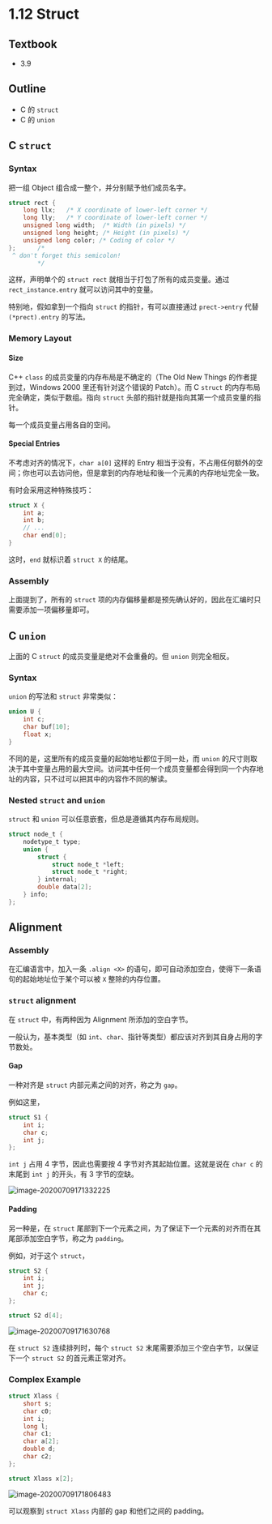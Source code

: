 # 1.12 Struct

## Textbook

* 3.9

## Outline

* C 的 `struct`
* C 的 `union`

## C `struct`

### Syntax

把一组 Object 组合成一整个，并分别赋予他们成员名字。

```c
struct rect {
	long llx;   /* X coordinate of lower-left corner */
	long lly;   /* Y coordinate of lower-left corner */
	unsigned long width;  /* Width (in pixels) */
	unsigned long height; /* Height (in pixels) */
	unsigned long color; /* Coding of color */
};		/*
 ^ don't forget this semicolon!
 		*/
```

这样，声明单个的 `struct rect` 就相当于打包了所有的成员变量。通过 `rect_instance.entry` 就可以访问其中的变量。

特别地，假如拿到一个指向 `struct` 的指针，有可以直接通过 `prect->entry` 代替 `(*prect).entry` 的写法。

### Memory Layout

#### Size

C++ `class` 的成员变量的内存布局是不确定的（The Old New Things 的作者提到过，Windows 2000 里还有针对这个错误的 Patch）。而 C `struct` 的内存布局完全确定，类似于数组。指向 `struct` 头部的指针就是指向其第一个成员变量的指针。

每一个成员变量占用各自的空间。

#### Special Entries

不考虑对齐的情况下，`char a[0]` 这样的 Entry 相当于没有，不占用任何额外的空间；你也可以去访问他，但是拿到的内存地址和後一个元素的内存地址完全一致。

有时会采用这种特殊技巧：

```c
struct X {
    int a;
    int b;
    // ...
    char end[0];
}
```

这时，`end` 就标识着 `struct X` 的结尾。

### Assembly

上面提到了，所有的 `struct` 项的内存偏移量都是预先确认好的，因此在汇编时只需要添加一项偏移量即可。

## C `union`

上面的 C `struct` 的成员变量是绝对不会重叠的。但 `union` 则完全相反。

### Syntax

`union` 的写法和 `struct` 非常类似：

```c
union U {
	int c;
    char buf[10];
    float x;
}
```

不同的是，这里所有的成员变量的起始地址都位于同一处，而 `union` 的尺寸则取决于其中变量占用的最大空间。访问其中任何一个成员变量都会得到同一个内存地址的内容，只不过可以把其中的内容作不同的解读。

### Nested `struct` and `union`

`struct` 和 `union` 可以任意嵌套，但总是遵循其内存布局规则。

```c
struct node_t {
	nodetype_t type;
	union {
		struct {
			struct node_t *left;
			struct node_t *right;
		} internal;
		double data[2];
	} info;
};
```

## Alignment

### Assembly

在汇编语言中，加入一条 `.align <X>` 的语句，即可自动添加空白，使得下一条语句的起始地址位于某个可以被 `X` 整除的内存位置。

### `struct` alignment

在 `struct` 中，有两种因为 Alignment 所添加的空白字节。

一般认为，基本类型（如 `int`、`char`、指针等类型）都应该对齐到其自身占用的字节数处。

#### Gap

一种对齐是 `struct` 内部元素之间的对齐，称之为 `gap`。

例如这里，

```c
struct S1 {
	int i;
	char c;
	int j;
};
```

`int j` 占用 4 字节，因此也需要按 4 字节对齐其起始位置。这就是说在 `char c` 的末尾到 `int j` 的开头，有 3 字节的空缺。

![image-20200709171332225](1-12-struct.assets/image-20200709171332225.png) 

#### Padding

另一种是，在 `struct` 尾部到下一个元素之间，为了保证下一个元素的对齐而在其尾部添加空白字节，称之为 `padding`。

例如，对于这个 `struct`，

```c
struct S2 {
	int i;
	int j;
	char c;
};

struct S2 d[4];
```

![image-20200709171630768](1-12-struct.assets/image-20200709171630768.png)

在 `struct S2` 连续排列时，每个 `struct S2` 末尾需要添加三个空白字节，以保证下一个 `struct S2` 的首元素正常对齐。

### Complex Example

```c
struct Xlass {
    short s;
    char c0;
    int i;
    long l;
    char c1;
    char a[2];
    double d;
    char c2;
};

struct Xlass x[2];
```

![image-20200709171806483](1-12-struct.assets/image-20200709171806483.png)

可以观察到 `struct Xlass` 内部的 gap 和他们之间的 padding。

